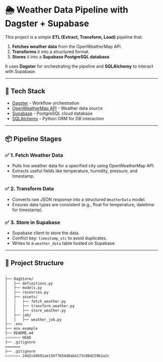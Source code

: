 # 🌦️ Weather Data Pipeline with Dagster + Supabase

This project is a simple **ETL (Extract, Transform, Load)** pipeline that:

1. **Fetches weather data** from the OpenWeatherMap API.
2. **Transforms** it into a structured format.
3. **Stores** it into a **Supabase PostgreSQL database**.

It uses **Dagster** for orchestrating the pipeline and **SQLAlchemy** to interact with Supabase.

---

## 🔧 Tech Stack

- [Dagster](https://dagster.io/) - Workflow orchestration
- [OpenWeatherMap API](https://openweathermap.org/api) - Weather data source
- [Supabase](https://supabase.com/) - PostgreSQL cloud database
- [SQLAlchemy](https://www.sqlalchemy.org/) - Python ORM for DB interaction

---

## 📦 Pipeline Stages

### ✅ 1. Fetch Weather Data

- Pulls live weather data for a specified city using OpenWeatherMap API.
- Extracts useful fields like temperature, humidity, pressure, and timestamp.

### ✅ 2. Transform Data

- Converts raw JSON response into a structured `WeatherData` model.
- Ensures data types are consistent (e.g., float for temperature, datetime for timestamp).

### ✅ 3. Store in Supabase

- Supabase client to store the data.
- Conflict key: `timestamp_utc` to avoid duplicates.
- Writes to a `weather_data` table hosted on Supabase.

---

## 📁 Project Structure

```bash
.
├── DagStorm/
│   ├── definitions.py
│   ├── models.py
│   ├── resources.py
│   ├── assets/
│   │   ├── fetch_weather.py
│   │   ├── transform_weather.py
│   │   ├── store_weather.py
│   ├── job/
│   │   ├── weather_job.py
├── .env                 
├── env.example          
├── README.md
<<<<<<< HEAD
├── .gitignore
=======
├── .gitignore
>>>>>>> 24d2cd4b91ae156f7654d0ab4173c08d259b2a2c
